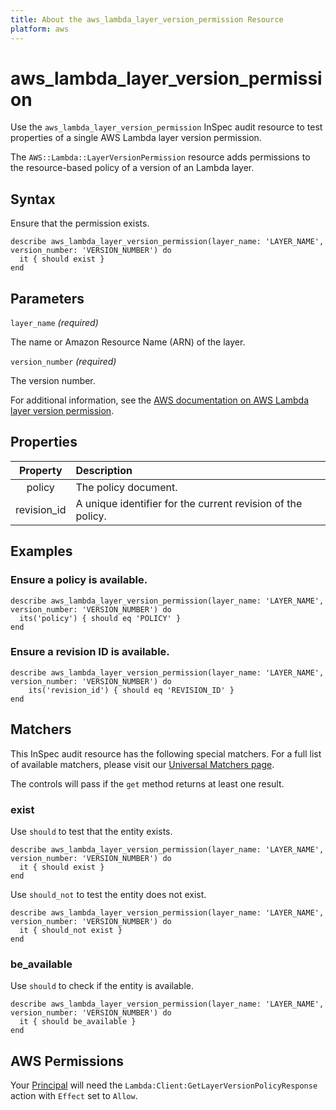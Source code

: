 ```yaml
---
title: About the aws_lambda_layer_version_permission Resource
platform: aws
---
```


# aws_lambda_layer_version_permission

Use the `aws_lambda_layer_version_permission` InSpec audit resource to test properties of a single AWS Lambda layer version permission.

The `AWS::Lambda::LayerVersionPermission` resource adds permissions to the resource-based policy of a version of an Lambda layer.

## Syntax

Ensure that the permission exists.

    describe aws_lambda_layer_version_permission(layer_name: 'LAYER_NAME', version_number: 'VERSION_NUMBER') do
      it { should exist }
    end

## Parameters


`layer_name` _(required)_

The name or Amazon Resource Name (ARN) of the layer.

`version_number` _(required)_

The version number.

For additional information, see the [AWS documentation on AWS Lambda layer version permission](https://docs.aws.amazon.com/AWSCloudFormation/latest/UserGuide/aws-resource-lambda-layerversionpermission.html).

## Properties

| Property | Description |
| :---: | :--- |
| policy | The policy document. |
| revision_id | A unique identifier for the current revision of the policy. |

## Examples

### Ensure a policy is available.

    describe aws_lambda_layer_version_permission(layer_name: 'LAYER_NAME', version_number: 'VERSION_NUMBER') do
      its('policy') { should eq 'POLICY' }
    end

### Ensure a revision ID is available.

    describe aws_lambda_layer_version_permission(layer_name: 'LAYER_NAME', version_number: 'VERSION_NUMBER') do
        its('revision_id') { should eq 'REVISION_ID' }
    end

## Matchers

This InSpec audit resource has the following special matchers. For a full list of available matchers, please visit our [Universal Matchers page](https://www.inspec.io/docs/reference/matchers/).

The controls will pass if the `get` method returns at least one result.

### exist

Use `should` to test that the entity exists.

    describe aws_lambda_layer_version_permission(layer_name: 'LAYER_NAME', version_number: 'VERSION_NUMBER') do
      it { should exist }
    end

Use `should_not` to test the entity does not exist.

    describe aws_lambda_layer_version_permission(layer_name: 'LAYER_NAME', version_number: 'VERSION_NUMBER') do
      it { should_not exist }
    end

### be_available

Use `should` to check if the entity is available.

    describe aws_lambda_layer_version_permission(layer_name: 'LAYER_NAME', version_number: 'VERSION_NUMBER') do
      it { should be_available }
    end

## AWS Permissions

Your [Principal](https://docs.aws.amazon.com/IAM/latest/UserGuide/intro-structure.html#intro-structure-principal) will need the `Lambda:Client:GetLayerVersionPolicyResponse` action with `Effect` set to `Allow`.
